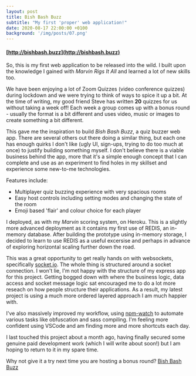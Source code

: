 ```yaml
---
layout: post
title: Bish Bash Buzz
subtitle: "My first 'proper' web application!"
date: 2020-08-17 22:00:00 +0100
background: '/img/posts/07.png'
---
```



#### [http://bishbash.buzz](http://bishbash.buzz)

So, this is my first web application to be released into the wild. I built upon the knowledge I gained with *Marvin Rigs It All* and learned a lot of new skills too.

We have been enjoying a lot of Zoom Quizzes (video conference quizzes) during lockdown and we were trying to think of ways to spice it up a bit. At the time of writing, my good friend Steve has written **20** quizzes for us without taking a week off! Each week a group comes up with a bonus round - usually the format is a bit different and uses video, music or images to create something a bit different.

This gave me the inspiration to build *Bish Bash Buzz*, a quiz buzzer web app. There are several others out there doing a similar thing, but each one has enough quirks I don't like (ugly UI, sign-ups, trying to do too much at once) to justify building something myself. I don't believe there is a viable business behind the app, more that it's a simple enough concept that I can complete and use as an experiment to find holes in my skillset and experience some new-to-me technologies.

Features include:
- Multiplayer quiz buzzing experience with very spacious rooms
- Easy host controls including setting modes and changing the state of the room
- Emoji based 'flair' and colour choice for each player

I deployed, as with my *Marvin* scoring system, on Heroku. This is a slightly more advanced deployment as it contains my first use of REDIS, an in-memory database. After building the prototype using in-memory storage, I decided to learn to use REDIS as a useful excersise and perhaps in advance of exploring horizontal scaling further down the road.

This was a great opportunity to get really hands on with websockets, specifically [socket.io](http://socket.io). The whole thing is structured around a socket connection. I won't lie, I'm not happy with the structure of my express app for this project. Getting bogged down with where the business logic, data access and socket message logic sat encouraged me to do a lot more reseach on how people structure their applications. As a result, my latest project is using a much more ordered layered approach I am much happier with.

I've also massively improved my workflow, using [npm-watch](https://www.npmjs.com/package/npm-watch) to automate various tasks like obfuscation and sass compiling. I'm feeling more confident using VSCode and am finding more and more shortcuts each day.

I last touched this project about a month ago, having finally secured some genuine paid development work (which I will write about soon!) but I am hoping to return to it in my spare time.

Why not give it a try next time you are hosting a bonus round? [Bish Bash Buzz](http://bishbash.buzz)



